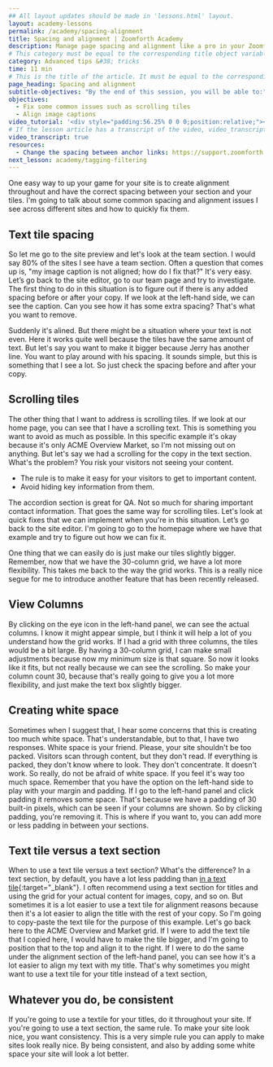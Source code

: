 ```yaml
---
## All layout updates should be made in 'lessons.html' layout.
layout: academy-lessons
permalink: /academy/spacing-alignment
title: Spacing and alignment | Zoomforth Academy
description: Manage page spacing and alignment like a pro in your Zoomforth builder
# This category must be equal to the corresponding title object variable in the file _data/academy
category: Advanced tips &#38; tricks
time: 11 min
# This is the title of the article. It must be equal to the corresponding title object variable in the file _data/academy
page_heading: Spacing and alignment
subtitle-objectives: "By the end of this session, you will be able to:"
objectives:
  - Fix some common issues such as scrolling tiles
  - Align image captions
video_tutorial: '<div style="padding:56.25% 0 0 0;position:relative;"><iframe src="https://player.vimeo.com/video/936216239?badge=0&amp;autopause=0&amp;player_id=0&amp;app_id=58479" frameborder="0" allow="autoplay; fullscreen; picture-in-picture; clipboard-write" style="position:absolute;top:0;left:0;width:100%;height:100%;" title="Spacing and alignment"></iframe></div><script src="https://player.vimeo.com/api/player.js"></script>'
# If the lesson article has a transcript of the video, video_transcript must be set to "true".
video_transcript: true
resources:
  - Change the spacing between anchor links: https://support.zoomforth.com/en/articles/2826594-change-the-spacing-between-anchor-links
next_lesson: academy/tagging-filtering
---
```

One easy way to up your game for your site is to create alignment throughout and have the correct spacing between your section and your tiles. I'm going to talk about some common spacing and alignment issues I see across different sites and how to quickly fix them.

## Text tile spacing

So let me go to the site preview and let's look at the team section. I would say 80% of the sites I see have a team section. Often a question that comes up is, "my image caption is not aligned; how do I fix that?" It's very easy. Let’s go back to the site editor, go to our team page and try to investigate. The first thing to do in this situation is to figure out if there is any added spacing before or after your copy. If we look at the left-hand side, we can see the caption. Can you see how it has some extra spacing? That's what you want to remove.

Suddenly it's alined. But there might be a situation where your text is not even. Here it works quite well because the tiles have the same amount of text. But let's say you want to make it bigger because Jerry has another line. You want to play around with his spacing. It sounds simple, but this is something that I see a lot. So just check the spacing before and after your copy.

## Scrolling tiles

The other thing that I want to address is scrolling tiles. If we look at our home page, you can see that I have a scrolling text. This is something you want to avoid as much as possible. In this specific example it's okay because it's only ACME Overview Market, so I'm not missing out on anything. But let's say we had a scrolling for the copy in the text section. What's the problem? You risk your visitors not seeing your content.

* The rule is to make it easy for your visitors to get to important content.
* Avoid hiding key information from them.

The accordion section is great for QA. Not so much for sharing important contact information. That goes the same way for scrolling tiles. Let's look at quick fixes that we can implement when you're in this situation. Let’s go back to the site editor. I'm going to go to the homepage where we have that example and try to figure out how we can fix it.

One thing that we can easily do is just make our tiles slightly bigger. Remember, now that we have the 30-column grid, we have a lot more flexibility. This takes me back to the way the grid works. This is a really nice segue for me to introduce another feature that has been recently released.

## View Columns

By clicking on the eye icon in the left-hand panel, we can see the actual columns. I know it might appear simple, but I think it will help a lot of you understand how the grid works. If I had a grid with three columns, the tiles would be a bit large.  By having a 30-column grid, I can make small adjustments because now my minimum size is that square. So now it looks like it fits, but not really because we can see the scrolling. So make your column count 30, because that's really going to give you a lot more flexibility, and just make the text box slightly bigger.

## Creating white space

Sometimes when I suggest that, I hear some concerns that this is creating too much white space. That's understandable, but to that, I have two responses. White space is your friend. Please, your site shouldn't be too packed. Visitors scan through content, but they don't read. If everything is packed, they don't know where to look. They don't concentrate. It doesn't work. So really, do not be afraid of white space. If you feel it's way too much space. Remember that you have the option on the left-hand side to play with your margin and padding. If I go to the left-hand panel and click padding it removes some space. That's because we have a padding of 30 built-in pixels, which can be seen if your columns are shown. So by clicking padding, you're removing it. This is where if you want to, you can add more or less padding in between your sections.

## Text tile versus a text section

When to use a text tile versus a text section? What's the difference? In a text section, by default, you have a lot less padding than [in a text tile]({{'academy/text-tiles'|relative_url}}){:target="_blank"}. I often recommend using a text section for titles and using the grid for your actual content for images, copy, and so on. But sometimes it is a lot easier to use a text tile for alignment reasons because then it's a lot easier to align the title with the rest of your copy. So I'm going to copy-paste the text tile for the purpose of this example. Let's go back here to the ACME Overview and Market grid. If I were to add the text tile that I copied here, I would have to make the tile bigger, and I'm going to position that to the top and align it to the right. If I were to do the same under the alignment section of the left-hand panel, you can see how it's a lot easier to align my text with my title. That's why sometimes you might want to use a text tile for your title instead of a text section,

## Whatever you do, be consistent

If you're going to use a textile for your titles, do it throughout your site. If you're going to use a text section, the same rule. To make your site look nice, you want consistency. This is a very simple rule you can apply to make sites look really nice. By being consistent, and also by adding some white space your site will look a lot better.

